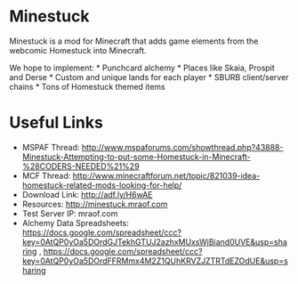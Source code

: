 Minestuck
=========

Minestuck is a mod for Minecraft that adds game elements from the webcomic Homestuck into Minecraft.

We hope to implement:
	* Punchcard alchemy
	* Places like Skaia, Prospit and Derse
	* Custom and unique lands for each player
	* SBURB client/server chains
	* Tons of Homestuck themed items

Useful Links
============

* MSPAF Thread: http://www.mspaforums.com/showthread.php?43888-Minestuck-Attempting-to-put-some-Homestuck-in-Minecraft-%28CODERS-NEEDED%21%29
* MCF Thread: http://www.minecraftforum.net/topic/821039-idea-homestuck-related-mods-looking-for-help/
* Download Link: http://adf.ly/H6wAE
* Resources: http://minestuck.mraof.com
* Test Server IP: mraof.com
* Alchemy Data Spreadsheets: https://docs.google.com/spreadsheet/ccc?key=0AtQP0yOa5DOrdGJTekhGTUJ2azhxMUxsWjBiand0UVE&usp=sharing , https://docs.google.com/spreadsheet/ccc?key=0AtQP0yOa5DOrdFFRMmx4M2Z1QUhKRVZJZTRTdEZOdUE&usp=sharing